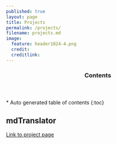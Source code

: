 ```yaml
---
published: true
layout: page
title: Projects
permalink: /projects/
filename: projects.md
image:
  feature: header1024-4.png
  credit:
  creditlink:
---
```


<section id="table-of-contents" class="toc">
  <header>
    <h3>Contents</h3>
  </header>
<div id="drawer" markdown="1">
*  Auto generated table of contents
{:toc}
</div>
</section><!-- /#table-of-contents -->

## mdTranslator

[Link to project page](/mdTranslator)
